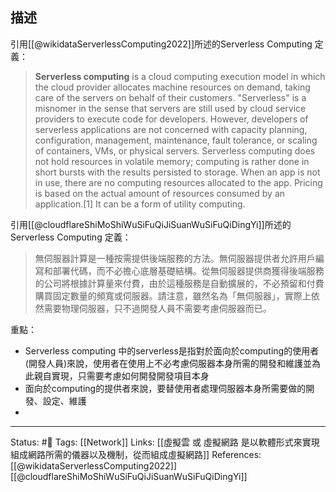 

## 描述

引用[[@wikidataServerlessComputing2022]]所述的Serverless Computing 定義：
> **Serverless computing** is a cloud computing execution model in which the cloud provider allocates machine resources on demand, taking care of the servers on behalf of their customers. "Serverless" is a misnomer in the sense that servers are still used by cloud service providers to execute code for developers. However, developers of serverless applications are not concerned with capacity planning, configuration, management, maintenance, fault tolerance, or scaling of containers, VMs, or physical servers. Serverless computing does not hold resources in volatile memory; computing is rather done in short bursts with the results persisted to storage. When an app is not in use, there are no computing resources allocated to the app. Pricing is based on the actual amount of resources consumed by an application.[1] It can be a form of utility computing.


引用[[@cloudflareShiMoShiWuSiFuQiJiSuanWuSiFuQiDingYi]]所述的Serverless Computing 定義：
> 無伺服器計算是一種按需提供後端服務的方法。無伺服器提供者允許用戶編寫和部署代碼，而不必擔心底層基礎結構。從無伺服器提供商獲得後端服務的公司將根據計算量來付費，由於這種服務是自動擴展的，不必預留和付費購買固定數量的頻寬或伺服器。請注意，雖然名為「無伺服器」，實際上依然需要物理伺服器，只不過開發人員不需要考慮伺服器而已。

重點：
- Serverless computing 中的serverless是指對於面向於computing的使用者(開發人員)來說，使用者在使用上不必考慮伺服器本身所需的開發和維護並為此親自實現，只需要考慮如何開發開發項目本身
- 面向於computing的提供者來說，要替使用者處理伺服器本身所需要做的開發、設定、維護
- 

---
Status: #🌱 
Tags:
[[Network]] 
Links:
[[虛擬雲 或 虛擬網路 是以軟體形式來實現組成網路所需的儀器以及機制，從而組成虛擬網路]]
References:
[[@wikidataServerlessComputing2022]]
[[@cloudflareShiMoShiWuSiFuQiJiSuanWuSiFuQiDingYi]]
